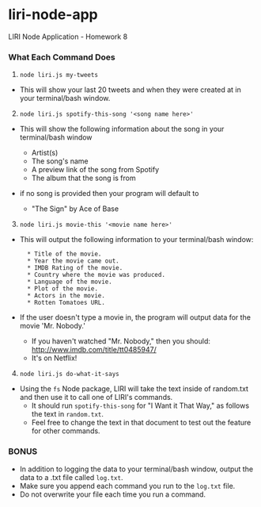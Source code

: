 # liri-node-app
LIRI Node Application - Homework 8

   
### What Each Command Does

1. `node liri.js my-tweets`

  * This will show your last 20 tweets and when they were created at in your terminal/bash window.

2. `node liri.js spotify-this-song '<song name here>'`

  * This will show the following information about the song in your terminal/bash window
    * Artist(s)
    * The song's name
    * A preview link of the song from Spotify
    * The album that the song is from

  * if no song is provided then your program will default to
    * "The Sign" by Ace of Base

3. `node liri.js movie-this '<movie name here>'`

  * This will output the following information to your terminal/bash window:

    ```
      * Title of the movie.
      * Year the movie came out.
      * IMDB Rating of the movie.
      * Country where the movie was produced.
      * Language of the movie.
      * Plot of the movie.
      * Actors in the movie.
      * Rotten Tomatoes URL.
    ```

  * If the user doesn't type a movie in, the program will output data for the movie 'Mr. Nobody.'
    * If you haven't watched "Mr. Nobody," then you should: <http://www.imdb.com/title/tt0485947/>
    * It's on Netflix!

4. `node liri.js do-what-it-says`
  * Using the `fs` Node package, LIRI will take the text inside of random.txt and then use it to call one of LIRI's commands.
    * It should run `spotify-this-song` for "I Want it That Way," as follows the text in `random.txt`.
    * Feel free to change the text in that document to test out the feature for other commands.
    
### BONUS

* In addition to logging the data to your terminal/bash window, output the data to a .txt file called `log.txt`.
* Make sure you append each command you run to the `log.txt` file. 
* Do not overwrite your file each time you run a command.